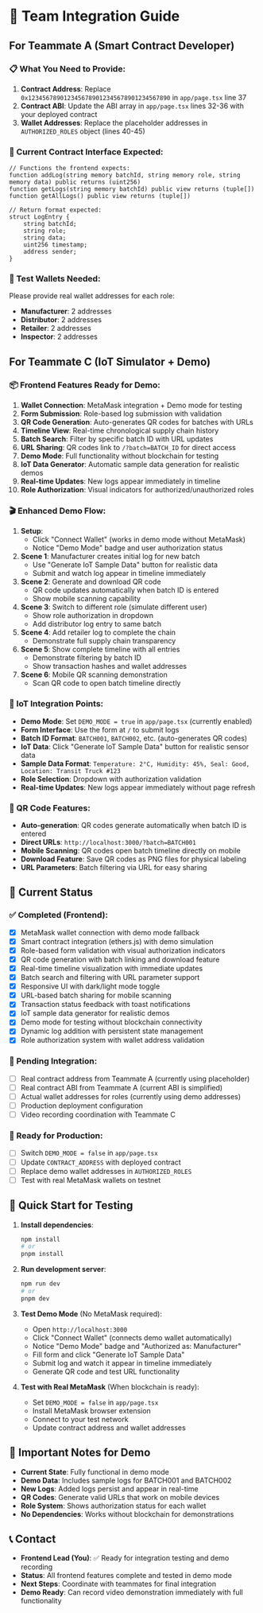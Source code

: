 # 🔗 Team Integration Guide

## For Teammate A (Smart Contract Developer)

### 📋 What You Need to Provide:
1. **Contract Address**: Replace `0x1234567890123456789012345678901234567890` in `app/page.tsx` line 37
2. **Contract ABI**: Update the ABI array in `app/page.tsx` lines 32-36 with your deployed contract
3. **Wallet Addresses**: Replace the placeholder addresses in `AUTHORIZED_ROLES` object (lines 40-45)

### 🔧 Current Contract Interface Expected:
```solidity
// Functions the frontend expects:
function addLog(string memory batchId, string memory role, string memory data) public returns (uint256)
function getLogs(string memory batchId) public view returns (tuple[])
function getAllLogs() public view returns (tuple[])

// Return format expected:
struct LogEntry {
    string batchId;
    string role; 
    string data;
    uint256 timestamp;
    address sender;
}
```

### 🎯 Test Wallets Needed:
Please provide real wallet addresses for each role:
- **Manufacturer**: 2 addresses
- **Distributor**: 2 addresses  
- **Retailer**: 2 addresses
- **Inspector**: 2 addresses

## For Teammate C (IoT Simulator + Demo)

### 📦 Frontend Features Ready for Demo:
1. **Wallet Connection**: MetaMask integration + Demo mode for testing
2. **Form Submission**: Role-based log submission with validation
3. **QR Code Generation**: Auto-generates QR codes for batches with URLs
4. **Timeline View**: Real-time chronological supply chain history
5. **Batch Search**: Filter by specific batch ID with URL updates
6. **URL Sharing**: QR codes link to `/?batch=BATCH_ID` for direct access
7. **Demo Mode**: Full functionality without blockchain for testing
8. **IoT Data Generator**: Automatic sample data generation for realistic demos
9. **Real-time Updates**: New logs appear immediately in timeline
10. **Role Authorization**: Visual indicators for authorized/unauthorized roles

### 🎬 Enhanced Demo Flow:
1. **Setup**: 
   - Click "Connect Wallet" (works in demo mode without MetaMask)
   - Notice "Demo Mode" badge and user authorization status
2. **Scene 1**: Manufacturer creates initial log for new batch
   - Use "Generate IoT Sample Data" button for realistic data
   - Submit and watch log appear in timeline immediately
3. **Scene 2**: Generate and download QR code
   - QR code updates automatically when batch ID is entered
   - Show mobile scanning capability
4. **Scene 3**: Switch to different role (simulate different user)
   - Show role authorization in dropdown
   - Add distributor log entry to same batch
5. **Scene 4**: Add retailer log to complete the chain
   - Demonstrate full supply chain transparency
6. **Scene 5**: Show complete timeline with all entries
   - Demonstrate filtering by batch ID
   - Show transaction hashes and wallet addresses
7. **Scene 6**: Mobile QR scanning demonstration
   - Scan QR code to open batch timeline directly

### 🔄 IoT Integration Points:
- **Demo Mode**: Set `DEMO_MODE = true` in `app/page.tsx` (currently enabled)
- **Form Interface**: Use the form at `/` to submit logs
- **Batch ID Format**: `BATCH001`, `BATCH002`, etc. (auto-generates QR codes)
- **IoT Data**: Click "Generate IoT Sample Data" button for realistic sensor data
- **Sample Data Format**: `Temperature: 2°C, Humidity: 45%, Seal: Good, Location: Transit Truck #123`
- **Role Selection**: Dropdown with authorization validation
- **Real-time Updates**: New logs appear immediately without page refresh

### 📱 QR Code Features:
- **Auto-generation**: QR codes generate automatically when batch ID is entered
- **Direct URLs**: `http://localhost:3000/?batch=BATCH001` 
- **Mobile Scanning**: QR codes open batch timeline directly on mobile
- **Download Feature**: Save QR codes as PNG files for physical labeling
- **URL Parameters**: Batch filtering via URL for easy sharing

## 🚀 Current Status

### ✅ Completed (Frontend):
- [x] MetaMask wallet connection with demo mode fallback
- [x] Smart contract integration (ethers.js) with demo simulation
- [x] Role-based form validation with visual authorization indicators
- [x] QR code generation with batch linking and download feature
- [x] Real-time timeline visualization with immediate updates
- [x] Batch search and filtering with URL parameter support
- [x] Responsive UI with dark/light mode toggle
- [x] URL-based batch sharing for mobile scanning
- [x] Transaction status feedback with toast notifications
- [x] IoT sample data generator for realistic demos
- [x] Demo mode for testing without blockchain connectivity
- [x] Dynamic log addition with persistent state management
- [x] Role authorization system with wallet address validation

### 🔄 Pending Integration:
- [ ] Real contract address from Teammate A (currently using placeholder)
- [ ] Real contract ABI from Teammate A (current ABI is simplified)  
- [ ] Actual wallet addresses for roles (currently using demo addresses)
- [ ] Production deployment configuration
- [ ] Video recording coordination with Teammate C

### 🎯 Ready for Production:
- [ ] Switch `DEMO_MODE = false` in `app/page.tsx`
- [ ] Update `CONTRACT_ADDRESS` with deployed contract
- [ ] Replace demo wallet addresses in `AUTHORIZED_ROLES`
- [ ] Test with real MetaMask wallets on testnet

## 🔧 Quick Start for Testing

1. **Install dependencies**:
   ```bash
   npm install
   # or
   pnpm install
   ```

2. **Run development server**:
   ```bash
   npm run dev
   # or  
   pnpm dev
   ```

3. **Test Demo Mode** (No MetaMask required):
   - Open `http://localhost:3000`
   - Click "Connect Wallet" (connects demo wallet automatically)
   - Notice "Demo Mode" badge and "Authorized as: Manufacturer"
   - Fill form and click "Generate IoT Sample Data"
   - Submit log and watch it appear in timeline immediately
   - Generate QR code and test URL functionality

4. **Test with Real MetaMask** (When blockchain is ready):
   - Set `DEMO_MODE = false` in `app/page.tsx`
   - Install MetaMask browser extension
   - Connect to your test network
   - Update contract address and wallet addresses

## 🚨 Important Notes for Demo

- **Current State**: Fully functional in demo mode
- **Demo Data**: Includes sample logs for BATCH001 and BATCH002
- **New Logs**: Added logs persist and appear in real-time
- **QR Codes**: Generate valid URLs that work on mobile devices
- **Role System**: Shows authorization status for each wallet
- **No Dependencies**: Works without blockchain for demonstrations

## 📞 Contact
- **Frontend Lead (You)**: ✅ Ready for integration testing and demo recording
- **Status**: All frontend features complete and tested in demo mode
- **Next Steps**: Coordinate with teammates for final integration
- **Demo Ready**: Can record video demonstration immediately with full functionality
